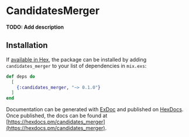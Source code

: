 # CandidatesMerger

**TODO: Add description**

## Installation

If [available in Hex](https://hex.pm/docs/publish), the package can be installed
by adding `candidates_merger` to your list of dependencies in `mix.exs`:

```elixir
def deps do
  [
    {:candidates_merger, "~> 0.1.0"}
  ]
end
```

Documentation can be generated with [ExDoc](https://github.com/elixir-lang/ex_doc)
and published on [HexDocs](https://hexdocs.pm). Once published, the docs can
be found at [https://hexdocs.pm/candidates_merger](https://hexdocs.pm/candidates_merger).

